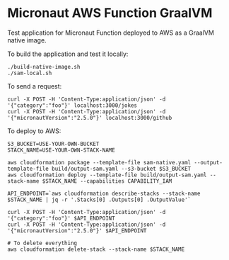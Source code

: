 # Micronaut AWS Function GraalVM

Test application for Micronaut Function deployed to AWS as a GraalVM native image.

To build the application and test it locally:

```shell
./build-native-image.sh
./sam-local.sh
```

To send a request:

```shell
curl -X POST -H 'Content-Type:application/json' -d '{"category":"foo"}' localhost:3000/jokes
curl -X POST -H 'Content-Type:application/json' -d '{"micronautVersion":"2.5.0"}' localhost:3000/github
```

To deploy to AWS:

```shell
S3_BUCKET=USE-YOUR-OWN-BUCKET
STACK_NAME=USE-YOUR-OWN-STACK-NAME

aws cloudformation package --template-file sam-native.yaml --output-template-file build/output-sam.yaml --s3-bucket $S3_BUCKET
aws cloudformation deploy --template-file build/output-sam.yaml --stack-name $STACK_NAME --capabilities CAPABILITY_IAM

API_ENDPOINT=`aws cloudformation describe-stacks --stack-name $STACK_NAME | jq -r '.Stacks[0] .Outputs[0] .OutputValue'`

curl -X POST -H 'Content-Type:application/json' -d '{"category":"foo"}' $API_ENDPOINT
curl -X POST -H 'Content-Type:application/json' -d '{"micronautVersion":"2.5.0"}' $API_ENDPOINT

# To delete everything
aws cloudformation delete-stack --stack-name $STACK_NAME
```
